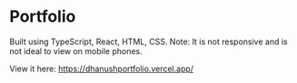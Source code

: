 # Portfolio
Built using TypeScript, React, HTML, CSS.
Note: It is not responsive and is not ideal to view on mobile phones.

View it here: <a>https://dhanushportfolio.vercel.app/</a>
